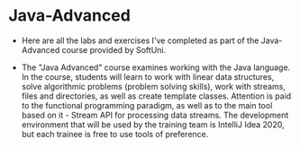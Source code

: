 # Java-Advanced
- Here are all the labs and exercises I've completed as part of the Java-Advanced course provided by SoftUni.

- The "Java Advanced" course examines working with the Java language. In the course, students will learn to work with linear data structures, solve algorithmic problems (problem solving skills), work with streams, files and directories, as well as create template classes. Attention is paid to the functional programming paradigm, as well as to the main tool based on it - Stream API for processing data streams. The development environment that will be used by the training team is IntelliJ Idea 2020, but each trainee is free to use tools of preference.
